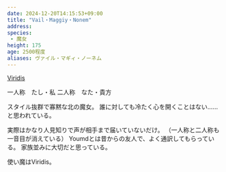 ```yaml
---
date: 2024-12-20T14:15:53+09:00
title: "Vail・Maggiy・Nonem"
address: 
species:
 - 魔女
height: 175
age: 2500程度
aliases: ヴァイル・マギィ・ノーネム
---
```


[Viridis](Viridis.md)

一人称　たし・私
二人称　なた・貴方

スタイル抜群で寡黙な北の魔女。
誰に対しても冷たく心を開くことはない……
と思われている。

実際はかなり人見知りで声が相手まで届いていないだけ。
（一人称と二人称も一音目が消えている）
Youmdとは昔からの友人で、よく通訳してもらっている。
家族並みに大切だと思っている。

使い魔はViridis。